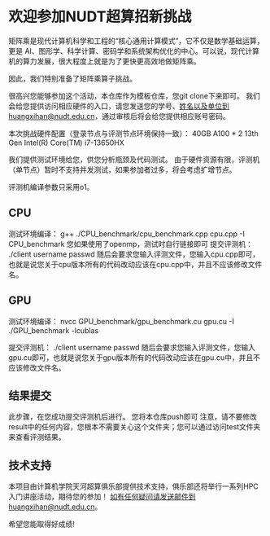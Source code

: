 # 欢迎参加NUDT超算招新挑战
 
矩阵乘是现代计算机科学和工程的“核心通用计算模式”，它不仅是数学基础运算，更是 AI、图形学、科学计算、密码学和系统架构优化的中心。可以说，现代计算机的算力发展，很大程度上就是为了更快更高效地做矩阵乘。
 
因此，我们特别准备了矩阵乘算子挑战。
  
很高兴您能够参加这个活动，本仓库作为模板仓库，您git clone下来即可。
我们会给您提供访问相应硬件的入口，请您发送您的学号、姓名以及单位到huangxihan@nudt.edu.cn，通过审核后将会给您提供相应账号密码。

本次挑战硬件配置（登录节点与评测节点环境保持一致）：
40GB A100 * 2
13th Gen Intel(R) Core(TM) i7-13650HX

我们提供测试环境给您，供您分析瓶颈及代码测试。
由于硬件资源有限，评测机（单节点）暂时不支持并发测试，如果参加者过多，将会考虑扩增节点。

评测机编译参数只采用o1。
   
## CPU
测试环境编译：
g++ ./CPU_benchmark/cpu_benchmark.cpp cpu.cpp -I CPU_benchmark
您如果使用了openmp，测试时自行链接即可
提交评测机：
./client username passwd
随后会要求您输入评测文件，您输入cpu.cpp即可，也就是说您关于cpu版本所有的代码改动应该在cpu.cpp中，并且不应该修改文件名。

## GPU
测试环境编译：
nvcc GPU_benchmark/gpu_benchmark.cu gpu.cu -I ./GPU_benchmark -lcublas

提交评测机：
./client username passwd
随后会要求您输入评测文件，您输入gpu.cu即可，也就是说您关于gpu版本所有的代码改动应该在gpu.cu中，并且不应该修改文件名。

## 结果提交
此步骤，在您成功提交评测机后进行。
您将本仓库push即可
注意，请不要修改result中的任何内容，您根本不需要关心这个文件夹；您可以通过访问test文件夹来查看评测结果。

## 技术支持
本项目由计算机学院天河超算俱乐部提供技术支持，俱乐部还将举行一系列HPC入门讲座活动，期待您的参加！
如有任何疑问请发送邮件到huangxihan@nudt.edu.cn。

希望您能取得好成绩!
